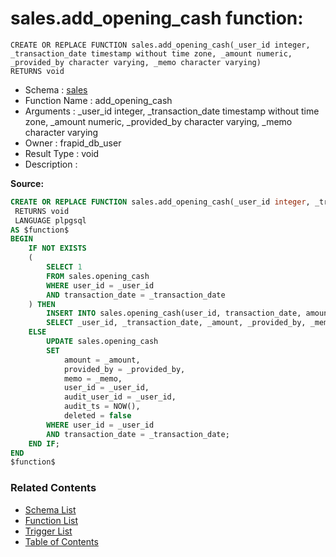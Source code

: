 # sales.add_opening_cash function:

```plpgsql
CREATE OR REPLACE FUNCTION sales.add_opening_cash(_user_id integer, _transaction_date timestamp without time zone, _amount numeric, _provided_by character varying, _memo character varying)
RETURNS void
```
* Schema : [sales](../../schemas/sales.md)
* Function Name : add_opening_cash
* Arguments : _user_id integer, _transaction_date timestamp without time zone, _amount numeric, _provided_by character varying, _memo character varying
* Owner : frapid_db_user
* Result Type : void
* Description : 


**Source:**
```sql
CREATE OR REPLACE FUNCTION sales.add_opening_cash(_user_id integer, _transaction_date timestamp without time zone, _amount numeric, _provided_by character varying, _memo character varying)
 RETURNS void
 LANGUAGE plpgsql
AS $function$
BEGIN
	IF NOT EXISTS
	(
		SELECT 1
		FROM sales.opening_cash
		WHERE user_id = _user_id
		AND transaction_date = _transaction_date
	) THEN
		INSERT INTO sales.opening_cash(user_id, transaction_date, amount, provided_by, memo, audit_user_id, audit_ts, deleted)
		SELECT _user_id, _transaction_date, _amount, _provided_by, _memo, _user_id, NOW(), false;
	ELSE
		UPDATE sales.opening_cash
		SET
			amount = _amount,
			provided_by = _provided_by,
			memo = _memo,
			user_id = _user_id,
			audit_user_id = _user_id,
			audit_ts = NOW(),
			deleted = false
		WHERE user_id = _user_id
		AND transaction_date = _transaction_date;
	END IF;
END
$function$

```

### Related Contents
* [Schema List](../../schemas.md)
* [Function List](../../functions.md)
* [Trigger List](../../triggers.md)
* [Table of Contents](../../README.md)

